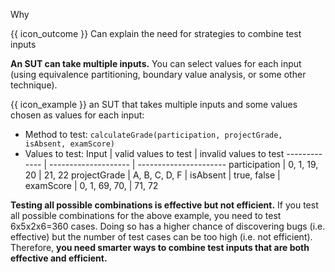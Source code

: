 <span id="title">Why</span>

<span id="prereqs"></span>

<span id="outcomes">{{ icon_outcome }} Can explain the need for strategies to combine test inputs</span>

<div id="body">

**An SUT can take multiple inputs.** You can select values for each input (using equivalence partitioning, boundary value analysis, or some other technique).

<box>

{{ icon_example }} an SUT that takes multiple inputs and some values chosen as values for each input:

* Method to test: `calculateGrade(participation, projectGrade, isAbsent, examScore)`
* Values to test:
  Input         | valid values to test | invalid values to test
  ------------- | -------------------- | ----------------------
  participation | 0, 1, 19, 20         | 21, 22
  projectGrade  | A, B, C, D, F        |
  isAbsent      | true, false          |
  examScore     | 0, 1, 69, 70,        | 71, 72

</box>

**Testing all possible combinations is effective but not efficient.** If you test all possible combinations for the above example, you need to test 6x5x2x6=360 cases. Doing so has a higher chance of discovering bugs (i.e. effective) but the number of test cases can be too high (i.e. not efficient). Therefore, **you need smarter ways to combine test inputs that are both effective and efficient.**

</div>

<div id="extras">
</div>
